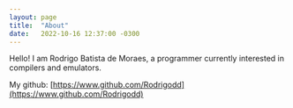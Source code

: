 ```yaml
---
layout: page
title:  "About"
date:   2022-10-16 12:37:00 -0300
---
```


Hello! I am Rodrigo Batista de Moraes, a programmer currently interested in
compilers and emulators.

My github: [https://www.github.com/Rodrigodd](https://www.github.com/Rodrigodd)
